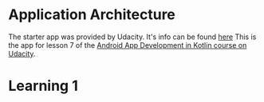 # Application Architecture

The starter app was provided by Udacity. It's info can be found [here](https://github.com/udacity/andfun-kotlin-mars-real-estate)
This is the app for lesson 7 of the [Android App Development in Kotlin course on Udacity](https://www.udacity.com/course/developing-android-apps-with-kotlin--ud9012).


# Learning 1
